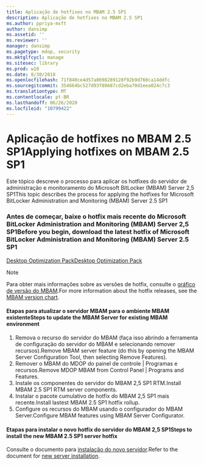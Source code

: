 ```yaml
---
title: Aplicação de hotfixes no MBAM 2.5 SP1
description: Aplicação de hotfixes no MBAM 2.5 SP1
ms.author: ppriya-msft
author: dansimp
ms.assetid: ''
ms.reviewer: ''
manager: dansimp
ms.pagetype: mdop, security
ms.mktglfcycl: manage
ms.sitesec: library
ms.prod: w10
ms.date: 8/30/2018
ms.openlocfilehash: 71f840ce4d57a0698289128f92b9d760ca14ddfc
ms.sourcegitcommit: 354664bc527d93f80687cd2eba70d1eea024c7c3
ms.translationtype: MT
ms.contentlocale: pt-BR
ms.lasthandoff: 06/26/2020
ms.locfileid: "10799422"
---
```

# <span data-ttu-id="89fe2-103">Aplicação de hotfixes no MBAM 2.5 SP1</span><span class="sxs-lookup"><span data-stu-id="89fe2-103">Applying hotfixes on MBAM 2.5 SP1</span></span>
<span data-ttu-id="89fe2-104">Este tópico descreve o processo para aplicar os hotfixes do servidor de administração e monitoramento do Microsoft BitLocker (MBAM) Server 2,5 SP1</span><span class="sxs-lookup"><span data-stu-id="89fe2-104">This topic describes the process for applying the hotfixes for Microsoft BitLocker Administration and Monitoring (MBAM) Server 2.5 SP1</span></span>

### <span data-ttu-id="89fe2-105">Antes de começar, baixe o hotfix mais recente do Microsoft BitLocker Administration and Monitoring (MBAM) Server 2,5 SP1</span><span class="sxs-lookup"><span data-stu-id="89fe2-105">Before you begin, download the latest hotfix of Microsoft BitLocker Administration and Monitoring (MBAM) Server 2.5 SP1</span></span>
[<span data-ttu-id="89fe2-106">Desktop Optimization Pack</span><span class="sxs-lookup"><span data-stu-id="89fe2-106">Desktop Optimization Pack</span></span>](https://www.microsoft.com/download/details.aspx?id=57157)

> [!NOTE]
> <span data-ttu-id="89fe2-107">Para obter mais informações sobre as versões de hotfix, consulte o [gráfico de versão do MBAM](https://docs.microsoft.com/archive/blogs/dubaisec/mbam-version-chart).</span><span class="sxs-lookup"><span data-stu-id="89fe2-107">For more information about the hotfix releases, see the [MBAM version chart](https://docs.microsoft.com/archive/blogs/dubaisec/mbam-version-chart).</span></span>

#### <span data-ttu-id="89fe2-108">Etapas para atualizar o servidor MBAM para o ambiente MBAM existente</span><span class="sxs-lookup"><span data-stu-id="89fe2-108">Steps to update the MBAM Server for existing MBAM environment</span></span> 
1. <span data-ttu-id="89fe2-109">Remova o recurso do servidor do MBAM (faça isso abrindo a ferramenta de configuração do servidor do MBAM e selecionando remover recursos).</span><span class="sxs-lookup"><span data-stu-id="89fe2-109">Remove MBAM server feature (do this by opening the MBAM Server Configuration Tool, then selecting Remove Features).</span></span>
2. <span data-ttu-id="89fe2-110">Remover o MBAM do MDOP do painel de controle | Programas e recursos.</span><span class="sxs-lookup"><span data-stu-id="89fe2-110">Remove MDOP MBAM from Control Panel | Programs and Features.</span></span>
3. <span data-ttu-id="89fe2-111">Instale os componentes do servidor do MBAM 2,5 SP1 RTM.</span><span class="sxs-lookup"><span data-stu-id="89fe2-111">Install MBAM 2.5 SP1 RTM server components.</span></span>
4. <span data-ttu-id="89fe2-112">Instalar o pacote cumulativo de hotfix do MBAM 2,5 SP1 mais recente.</span><span class="sxs-lookup"><span data-stu-id="89fe2-112">Install lastest MBAM 2.5 SP1 hotfix rollup.</span></span>
5. <span data-ttu-id="89fe2-113">Configure os recursos do MBAM usando o configurador do MBAM Server.</span><span class="sxs-lookup"><span data-stu-id="89fe2-113">Configure MBAM features using MBAM Server Configurator.</span></span>

#### <span data-ttu-id="89fe2-114">Etapas para instalar o novo hotfix do servidor do MBAM 2,5 SP1</span><span class="sxs-lookup"><span data-stu-id="89fe2-114">Steps to install the new MBAM 2.5 SP1 server hotfix</span></span>
<span data-ttu-id="89fe2-115">Consulte o documento para [instalação do novo servidor](deploying-the-mbam-25-server-infrastructure.md).</span><span class="sxs-lookup"><span data-stu-id="89fe2-115">Refer to the document for [new server installation](deploying-the-mbam-25-server-infrastructure.md).</span></span>
